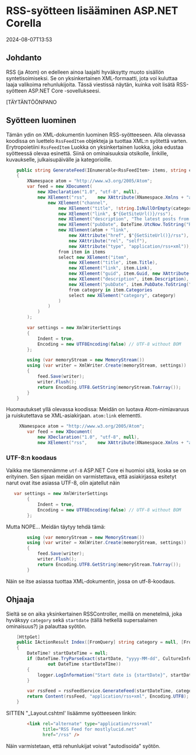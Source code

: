 # RSS-syötteen lisääminen ASP.NET Corella

<!--category-- ASP.NET, RSS -->
<datetime class="hidden">2024-08-07T13:53</datetime>

## Johdanto

RSS (ja Atom) on edelleen ainoa laajalti hyväksytty muoto sisällön syntetisoimiseksi. Se on yksinkertainen XML-formaatti, jota voi kuluttaa laaja valikoima rehunlukijoita. Tässä viestissä näytän, kuinka voit lisätä RSS-syötteen ASP.NET Core -sovellukseesi.

[TÄYTÄNTÖÖNPANO

## Syötteen luominen

Tämän ydin on XML-dokumentin luominen RSS-syötteeseen.
Alla olevassa koodissa on luettelo `RssFeedItem` objekteja ja tuottaa XML:n syötettä varten. Erytropoietiini `RssFeedItem` Luokka on yksinkertainen luokka, joka edustaa syötteessä olevaa esinettä. Siinä on ominaisuuksia otsikolle, linkille, kuvaukselle, julkaisupäivälle ja kategorioille.

```csharp
    public string GenerateFeed(IEnumerable<RssFeedItem> items, string categoryName = "")
    {
        XNamespace atom = "http://www.w3.org/2005/Atom";
        var feed = new XDocument(
            new XDeclaration("1.0", "utf-8", null),
            new XElement("rss",    new XAttribute(XNamespace.Xmlns + "atom", atom.NamespaceName), new XAttribute("version", "2.0"),
                new XElement("channel",
                    new XElement("title", !string.IsNullOrEmpty(categoryName) ? $"mostlylucid.net for {categoryName}" : $"mostlylucid.net"),
                    new XElement("link", $"{GetSiteUrl()}/rss"),
                    new XElement("description", "The latest posts from mostlylucid.net"),
                    new XElement("pubDate", DateTime.UtcNow.ToString("R")),
                    new XElement(atom + "link", 
                        new XAttribute("href", $"{GetSiteUrl()}/rss"), 
                        new XAttribute("rel", "self"), 
                        new XAttribute("type", "application/rss+xml")),
                    from item in items
                    select new XElement("item",
                        new XElement("title", item.Title),
                        new XElement("link", item.Link),
                        new XElement("guid", item.Guid, new XAttribute("isPermaLink", "false")),
                        new XElement("description", item.Description),
                        new XElement("pubDate", item.PubDate.ToString("R")),
                        from category in item.Categories
                        select new XElement("category", category)
                    )
                )
            )
        );

        var settings = new XmlWriterSettings
        {
            Indent = true,
            Encoding = new UTF8Encoding(false) // UTF-8 without BOM
        };

        using (var memoryStream = new MemoryStream())
        using (var writer = XmlWriter.Create(memoryStream, settings))
        {
            feed.Save(writer);
            writer.Flush();
            return Encoding.UTF8.GetString(memoryStream.ToArray());
        }
    }
```

Huomautukset yllä olevassa koodissa:
Meidän on luotava Atom-nimiavaruus ja ruiskutettava se XML-asiakirjaan. `atom:link` elementti.

```csharp
     XNamespace atom = "http://www.w3.org/2005/Atom";
        var feed = new XDocument(
            new XDeclaration("1.0", "utf-8", null),
            new XElement("rss",    new XAttribute(XNamespace.Xmlns + "atom", atom.NamespaceName), new XAttribute("version", "2.0"),
```

### UTF-8:n koodaus

Vaikka me täsmennämme `utf-8` ASP.NET Core ei huomioi sitä, koska se on erityinen. Sen sijaan meidän on varmistettava, että asiakirjassa esitetyt narut ovat itse asiassa UTF-8, olin ajatellut näin

```csharp
   var settings = new XmlWriterSettings
        {
            Indent = true,
            Encoding = new UTF8Encoding(false) // UTF-8 without BOM
        };

```

Mutta NOPE... Meidän täytyy tehdä tämä:

```csharp
        using (var memoryStream = new MemoryStream())
        using (var writer = XmlWriter.Create(memoryStream, settings))
        {
            feed.Save(writer);
            writer.Flush();
            return Encoding.UTF8.GetString(memoryStream.ToArray());
        }
```

Näin se itse asiassa tuottaa XML-dokumentin, jossa on utf-8-koodaus.

## Ohjaaja

Sieltä se on aika yksinkertainen RSSController, meillä on menetelmä, joka hyväksyy `category` sekä `startdate` (tällä hetkellä supersalainen ominaisuus?) ja palauttaa syötön.

```csharp
    [HttpGet]
    public IActionResult Index([FromQuery] string category = null, [FromQuery] string startDate = null)
    {
        DateTime? startDateTime = null;
        if (DateTime.TryParseExact(startDate, "yyyy-MM-dd", CultureInfo.InvariantCulture, DateTimeStyles.None,
                out DateTime startDateTIme))
        {
            logger.LogInformation("Start date is {startDate}", startDate);
        }

        var rssFeed = rssFeedService.GenerateFeed(startDateTime, category);
        return Content(rssFeed, "application/rss+xml", Encoding.UTF8);
    }
```

SITTEN "_Layout.cshtml' lisäämme syötteeseen linkin:

```html
        <link rel="alternate" type="application/rss+xml"
              title="RSS Feed for mostlylucid.net"
              href="/rss" />
```

Näin varmistetaan, että rehunlukijat voivat "autodisoida" syötön.